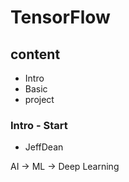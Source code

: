 # TensorFlow


## content

* Intro
* Basic
* project

### Intro - Start

* JeffDean

AI -> ML -> Deep Learning

